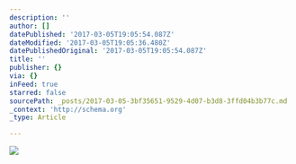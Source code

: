 ```yaml
---
description: ''
author: []
datePublished: '2017-03-05T19:05:54.087Z'
dateModified: '2017-03-05T19:05:36.480Z'
datePublishedOriginal: '2017-03-05T19:05:54.087Z'
title: ''
publisher: {}
via: {}
inFeed: true
starred: false
sourcePath: _posts/2017-03-05-3bf35651-9529-4d07-b3d8-3ffd04b3b77c.md
_context: 'http://schema.org'
_type: Article

---
```

![](https://the-grid-user-content.s3-us-west-2.amazonaws.com/6ac5afab-85d5-4c07-8b11-e95be94eedbd.jpg)